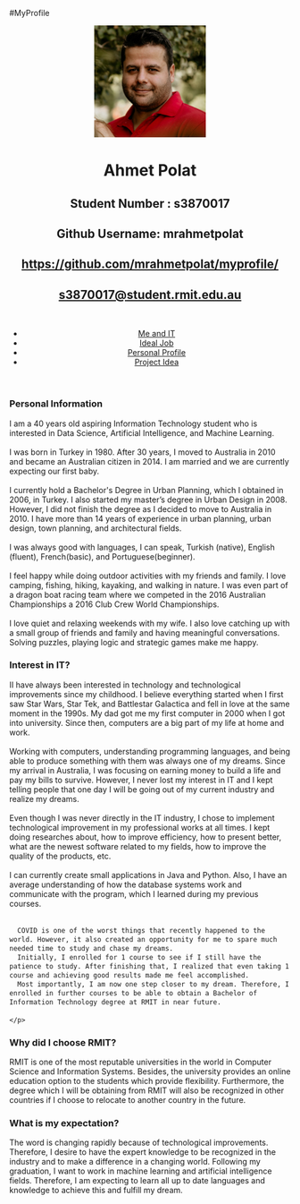 #MyProfile
<!DOCTYPE html>
<html>
<head>
<title>Ahmet Polat - ePortfolio</title>
<meta name="viewport" content="width=device-width"/>
<meta name="description" content="ePortfolio for Ahmet Polat"/>
<meta charset="UTF-8">
<link type="text/css" rel="stylesheet" href="style.css">
</head>


<body>
  <header>
    <img src="images/ahmet.jpg" style = "width:200px ; height:200px;">
    <h1>Ahmet Polat</h1>
    <h2>Student Number : s3870017</h2>
    <h2>Github Username: mrahmetpolat</h2>
    <h2><a class="details" href="https://github.com/mrahmetpolat/myprofile"> https://github.com/mrahmetpolat/myprofile/</a></h2>
    <h2><a class="details" href="mailto:s3870017@student.rmit.edu.au" target="_blank">s3870017@student.rmit.edu.au</a> </h2>
    <br>
    <ul>
      <li><a class="active" href="index.html">Me and IT</a></li>
      <li><a class="address" href="idealjob.html">Ideal Job</a></li>
      <li><a class="address" href="personal.html">Personal Profile</a></li>
      <li><a class="address" href="projectidea.html">Project Idea</a></li>
    </ul>
  </header>
  <article>
    <h3>Personal Information</h3>
    <p>
      I am a 40 years old aspiring Information Technology student who is interested in Data Science, Artificial Intelligence, and Machine Learning.   <br><br>
      I was born in Turkey in 1980. After 30 years, I moved to Australia in 2010 and became an Australian citizen in 2014. I am married and we are currently expecting our first baby.  <br><br>
      I currently hold a Bachelor's Degree in Urban Planning, which I obtained in 2006, in Turkey. I also started my master’s degree in Urban Design in 2008.
      However, I did not finish the degree as I decided to move to Australia in 2010. I have more than 14 years of experience in urban planning, urban design, town planning, and architectural fields.<br><br>
      I was always good with languages, I can speak, Turkish (native), English (fluent), French(basic), and Portuguese(beginner). <br><br>
      I feel happy while doing outdoor activities with my friends and family. I love camping, fishing, hiking, kayaking, and walking in nature.
      I was even part of a dragon boat racing team where we competed in the 2016 Australian Championships a 2016 Club Crew World Championships. <br><br>
      I love quiet and relaxing weekends with my wife. I also love catching up with a small group of friends and family and having meaningful conversations.
      Solving puzzles, playing logic and strategic games make me happy.
    </p>

  </article>
  <article>
    <h3>Interest in IT?</h3>
    <p> II have always been interested in technology and technological improvements since my childhood.
      I believe everything started when I first saw Star Wars, Star Tek, and Battlestar Galactica and fell in love at the same moment in the 1990s.
      My dad got me my first computer in 2000 when I got into university. Since then, computers are a big part of my life at home and work. <br> <br>
      Working with computers, understanding programming languages, and being able to produce something with them was always one of my dreams.
      Since my arrival in Australia, I was focusing on earning money to build a life and pay my bills to survive.
      However, I never lost my interest in IT and I kept telling people that one day I will be going out of my current industry and realize my dreams.   <br> <br>
      Even though I was never directly in the IT industry, I chose to implement technological improvement in my professional works at all times.
      I kept doing researches about, how to improve efficiency, how to present better, what are the newest software related to my fields, how to improve the quality of the products, etc.  <br> <br>
      I can currently create small applications in Java and Python.
      Also, I have an average understanding of how the database systems work and communicate with the program, which I learned during my previous courses. <br> <br>

      COVID is one of the worst things that recently happened to the world. However, it also created an opportunity for me to spare much needed time to study and chase my dreams.
      Initially, I enrolled for 1 course to see if I still have the patience to study. After finishing that, I realized that even taking 1 course and achieving good results made me feel accomplished.
      Most importantly, I am now one step closer to my dream. Therefore, I enrolled in further courses to be able to obtain a Bachelor of Information Technology degree at RMIT in near future.

    </p>

  </article>
  <article>
    <h3>Why did I choose RMIT?</h3>
    <p> RMIT is one of the most reputable universities in the world in Computer Science and Information Systems. Besides, the university provides an online education option to the students which provide flexibility.
      Furthermore, the degree which I will be obtaining from RMIT will also be recognized in other countries if I choose to relocate to another country in the future.
    </p>
  </article>

  <article>
    <h3>What is my expectation?</h3>
    <p> The word is changing rapidly because of technological improvements. Therefore, I desire to have the expert knowledge to be recognized in the industry and to make a difference in a changing world. Following my graduation, I want to work in machine learning and artificial intelligence fields.
      Therefore, I am expecting to learn all up to date languages and knowledge to achieve this and fulfill my dream.
    </p>

  </article>



</body>
</html>
